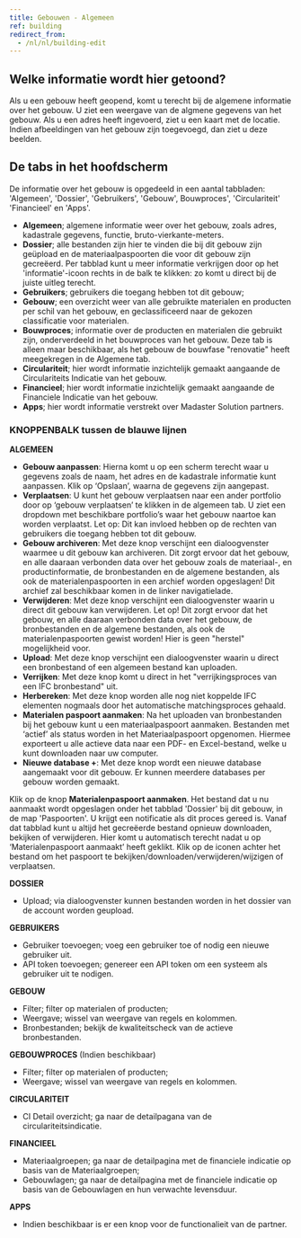 ```yaml
---
title: Gebouwen - Algemeen
ref: building
redirect_from:
  - /nl/nl/building-edit
---
```


## Welke informatie wordt hier getoond?
Als u een gebouw heeft geopend, komt u terecht bij de algemene informatie over het gebouw. U ziet een weergave van de algmene gegevens van het gebouw. Als u een adres heeft ingevoerd, ziet u een kaart met de locatie. Indien afbeeldingen van het gebouw zijn toegevoegd, dan ziet u deze beelden.

## De tabs in het hoofdscherm
De informatie over het gebouw is opgedeeld in een aantal tabbladen: 'Algemeen', 'Dossier', 'Gebruikers', 'Gebouw', Bouwproces', 'Circulariteit' 'Financieel' en 'Apps'. 

- **Algemeen**; algemene informatie weer over het gebouw, zoals adres, kadastrale gegevens, functie, bruto-vierkante-meters.
- **Dossier**;  alle bestanden zijn hier te vinden die bij dit gebouw zijn geüpload en de materiaalpaspoorten die voor dit gebouw zijn gecreëerd. Per tabblad kunt u meer informatie verkrijgen door op het 'informatie'-icoon rechts in de balk te klikken: zo komt u direct bij de juiste uitleg terecht.
- **Gebruikers**; gebruikers die toegang hebben tot dit gebouw;
- **Gebouw**; een overzicht weer van alle gebruikte materialen en producten per schil van het gebouw, en geclassificeerd naar de gekozen classificatie voor materialen.
- **Bouwproces**;  informatie over de producten en materialen die gebruikt zijn, onderverdeeld in het bouwproces van het gebouw. Deze tab is alleen maar beschikbaar, als het gebouw de bouwfase "renovatie" heeft meegekregen in de Algemene tab.
- **Circulariteit**; hier wordt informatie inzichtelijk gemaakt aangaande de Circulariteits Indicatie van het gebouw.
- **Financieel**; hier wordt informatie inzichtelijk gemaakt aangaande de Financiele Indicatie van het gebouw.
- **Apps**; hier wordt informatie verstrekt over Madaster Solution partners.


### KNOPPENBALK tussen de blauwe lijnen
**ALGEMEEN**
- **Gebouw aanpassen**: Hierna komt u op een scherm terecht waar u gegevens zoals de naam, het adres en de kadastrale informatie kunt aanpassen. Klik op ‘Opslaan’, waarna de gegevens zijn aangepast.
- **Verplaatsen**: U kunt het gebouw verplaatsen naar een ander portfolio door op ‘gebouw verplaatsen’ te klikken in de algemeen tab. U ziet een dropdown met beschikbare portfolio’s waar het gebouw naartoe kan worden verplaatst. Let op: Dit kan invloed hebben op de rechten van gebruikers die toegang hebben tot dit gebouw.
- **Gebouw archiveren**: Met deze knop verschijnt een dialoogvenster waarmee u  dit gebouw kan archiveren. Dit zorgt ervoor dat het gebouw, en alle daaraan verbonden data over het gebouw zoals de materiaal-, en productinformatie, de bronbestanden en de algemene bestanden, als ook de materialenpaspoorten in een archief worden opgeslagen! Dit archief zal beschikbaar komen in de linker navigatielade.
- **Verwijderen**: Met deze knop verschijnt een dialoogvenster waarin u direct dit gebouw kan verwijderen. Let op! Dit zorgt ervoor dat het gebouw, en alle daaraan verbonden data over het gebouw, de bronbestanden en de algemene bestanden, als ook de materialenpaspoorten gewist worden! Hier is geen "herstel" mogelijkheid voor.
- **Upload**: Met deze knop verschijnt een dialoogvenster waarin u direct een bronbestand of een algemeen bestand kan uploaden.
- **Verrijken**: Met deze knop komt u direct in het "verrijkingsproces van een IFC bronbestand" uit.
- **Herbereken**: Met deze knop worden alle nog niet koppelde IFC elementen nogmaals door het automatische matchingsproces gehaald.
- **Materialen paspoort aanmaken**: Na het uploaden van bronbestanden bij het gebouw kunt u een materiaalpaspoort aanmaken. Bestanden met ‘actief’ als status worden in het Materiaalpaspoort opgenomen. Hiermee exporteert u alle actieve data naar een PDF- en Excel-bestand, welke u kunt downloaden naar uw computer.
- **Nieuwe database +**: Met deze knop wordt een nieuwe database aangemaakt voor dit gebouw. Er kunnen meerdere databases per gebouw worden gemaakt.

Klik op de knop **Materialenpaspoort aanmaken**. Het bestand dat u nu aanmaakt wordt opgeslagen onder het tabblad 'Dossier' bij dit gebouw, in de map 'Paspoorten'. U krijgt een notificatie als dit proces gereed is. Vanaf dat tabblad kunt u altijd het gecreëerde bestand opnieuw downloaden, bekijken of verwijderen. Hier komt u automatisch terecht nadat u op ‘Materialenpaspoort aanmaakt’ heeft geklikt. Klik op de iconen achter het bestand om het paspoort te bekijken/downloaden/verwijderen/wijzigen of verplaatsen.


**DOSSIER**
- Upload; via dialoogvenster kunnen bestanden worden in het dossier van de account worden geupload.

**GEBRUIKERS**
- Gebruiker toevoegen; voeg een gebruiker toe of nodig een nieuwe gebruiker uit.
- API token toevoegen; genereer een API token om een systeem als gebruiker uit te nodigen.

**GEBOUW**
- Filter; filter op materialen of producten;
- Weergave; wissel van weergave van regels en kolommen.
- Bronbestanden; bekijk de kwaliteitscheck van de actieve bronbestanden.

**GEBOUWPROCES** (Indien beschikbaar)
- Filter; filter op materialen of producten;
- Weergave; wissel van weergave van regels en kolommen.

**CIRCULARITEIT**
- CI Detail overzicht; ga naar de detailpagana van de circulariteitsindicatie.

**FINANCIEEL**
- Materiaalgroepen; ga naar de detailpagina met de financiele indicatie op basis van de Materiaalgroepen;
- Gebouwlagen; ga naar de detailpagina met de financiele indicatie op basis van de Gebouwlagen en hun verwachte levensduur.

**APPS**
- Indien beschikbaar is er een knop voor de functionalieit van de partner.


